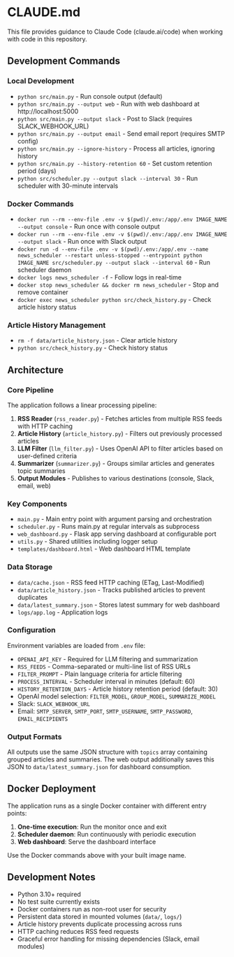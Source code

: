 # CLAUDE.md

This file provides guidance to Claude Code (claude.ai/code) when working with code in this repository.

## Development Commands

### Local Development
- `python src/main.py` - Run console output (default)
- `python src/main.py --output web` - Run with web dashboard at http://localhost:5000
- `python src/main.py --output slack` - Post to Slack (requires SLACK_WEBHOOK_URL)
- `python src/main.py --output email` - Send email report (requires SMTP config)
- `python src/main.py --ignore-history` - Process all articles, ignoring history
- `python src/main.py --history-retention 60` - Set custom retention period (days)
- `python src/scheduler.py --output slack --interval 30` - Run scheduler with 30-minute intervals

### Docker Commands
- `docker run --rm --env-file .env -v $(pwd)/.env:/app/.env IMAGE_NAME --output console` - Run once with console output
- `docker run --rm --env-file .env -v $(pwd)/.env:/app/.env IMAGE_NAME --output slack` - Run once with Slack output
- `docker run -d --env-file .env -v $(pwd)/.env:/app/.env --name news_scheduler --restart unless-stopped --entrypoint python IMAGE_NAME src/scheduler.py --output slack --interval 60` - Run scheduler daemon
- `docker logs news_scheduler -f` - Follow logs in real-time
- `docker stop news_scheduler && docker rm news_scheduler` - Stop and remove container
- `docker exec news_scheduler python src/check_history.py` - Check article history status

### Article History Management
- `rm -f data/article_history.json` - Clear article history
- `python src/check_history.py` - Check history status

## Architecture

### Core Pipeline
The application follows a linear processing pipeline:
1. **RSS Reader** (`rss_reader.py`) - Fetches articles from multiple RSS feeds with HTTP caching
2. **Article History** (`article_history.py`) - Filters out previously processed articles
3. **LLM Filter** (`llm_filter.py`) - Uses OpenAI API to filter articles based on user-defined criteria
4. **Summarizer** (`summarizer.py`) - Groups similar articles and generates topic summaries
5. **Output Modules** - Publishes to various destinations (console, Slack, email, web)

### Key Components
- `main.py` - Main entry point with argument parsing and orchestration
- `scheduler.py` - Runs main.py at regular intervals as subprocess
- `web_dashboard.py` - Flask app serving dashboard at configurable port
- `utils.py` - Shared utilities including logger setup
- `templates/dashboard.html` - Web dashboard HTML template

### Data Storage
- `data/cache.json` - RSS feed HTTP caching (ETag, Last-Modified)
- `data/article_history.json` - Tracks published articles to prevent duplicates
- `data/latest_summary.json` - Stores latest summary for web dashboard
- `logs/app.log` - Application logs

### Configuration
Environment variables are loaded from `.env` file:
- `OPENAI_API_KEY` - Required for LLM filtering and summarization
- `RSS_FEEDS` - Comma-separated or multi-line list of RSS URLs
- `FILTER_PROMPT` - Plain language criteria for article filtering
- `PROCESS_INTERVAL` - Scheduler interval in minutes (default: 60)
- `HISTORY_RETENTION_DAYS` - Article history retention period (default: 30)
- OpenAI model selection: `FILTER_MODEL`, `GROUP_MODEL`, `SUMMARIZE_MODEL`
- Slack: `SLACK_WEBHOOK_URL`
- Email: `SMTP_SERVER`, `SMTP_PORT`, `SMTP_USERNAME`, `SMTP_PASSWORD`, `EMAIL_RECIPIENTS`

### Output Formats
All outputs use the same JSON structure with `topics` array containing grouped articles and summaries. The web output additionally saves this JSON to `data/latest_summary.json` for dashboard consumption.

## Docker Deployment

The application runs as a single Docker container with different entry points:

1. **One-time execution**: Run the monitor once and exit
2. **Scheduler daemon**: Run continuously with periodic execution  
3. **Web dashboard**: Serve the dashboard interface

Use the Docker commands above with your built image name.

## Development Notes
- Python 3.10+ required
- No test suite currently exists
- Docker containers run as non-root user for security
- Persistent data stored in mounted volumes (`data/`, `logs/`)
- Article history prevents duplicate processing across runs
- HTTP caching reduces RSS feed requests
- Graceful error handling for missing dependencies (Slack, email modules)